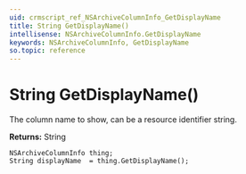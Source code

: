 ```yaml
---
uid: crmscript_ref_NSArchiveColumnInfo_GetDisplayName
title: String GetDisplayName()
intellisense: NSArchiveColumnInfo.GetDisplayName
keywords: NSArchiveColumnInfo, GetDisplayName
so.topic: reference
---
```


# String GetDisplayName()

The column name to show, can be a resource identifier string.

**Returns:** String

```crmscript
NSArchiveColumnInfo thing;
String displayName  = thing.GetDisplayName();
```

